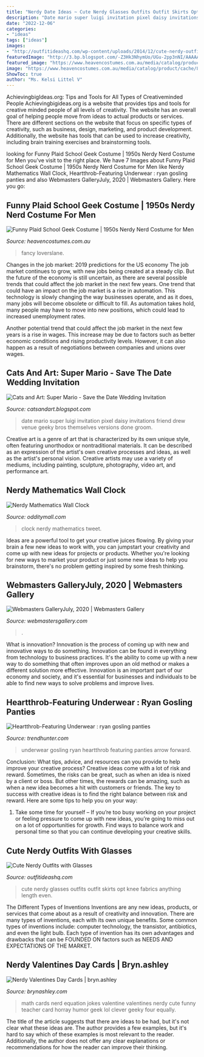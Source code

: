 ```yaml
---
title: "Nerdy Date Ideas ~ Cute Nerdy Glasses Outfits Outfit Skirts Opt Knee Fabrics Anything Length Even"
description: "Date mario super luigi invitation pixel daisy invitations friend drew venue geeky bros themselves versions done groom"
date: "2022-12-06"
categories:
- "ideas"
tags: ["ideas"]
images:
- "http://outfitideashq.com/wp-content/uploads/2014/12/cute-nerdy-outfit-ideas-with-glasses-9.jpg"
featuredImage: "http://3.bp.blogspot.com/-Z3Hk3NhymUo/UGu-2pp3nNI/AAAAAAAAB4A/WiE7wf3i9ow/s1600/save-the-date-blog-post.jpg"
featured_image: "https://www.heavencostumes.com.au/media/catalog/product/cache/87e1f69bc93e13dd75c69321dae7010a/l/a/la-85033-leg-avenue-mens-nerd--fancy-dress-costume-front-close-r.jpg"
image: "https://www.heavencostumes.com.au/media/catalog/product/cache/87e1f69bc93e13dd75c69321dae7010a/l/a/la-85033-leg-avenue-mens-nerd--fancy-dress-costume-front-close-r.jpg"
ShowToc: true
author: "Ms. Kelsi Littel V"
---
```



AchievingbigIdeas.org: Tips and Tools for All Types of Creativeminded People
Achievingbigideas.org is a website that provides tips and tools for creative minded people of all levels of creativity. The website has an overall goal of helping people move from ideas to actual products or services. There are different sections on the website that focus on specific types of creativity, such as business, design, marketing, and product development. Additionally, the website has tools that can be used to increase creativity, including brain training exercises and brainstorming tools.

	

		
looking for Funny Plaid School Geek Costume | 1950s Nerdy Nerd Costume for Men you've visit to the right place. We have 7 Images about Funny Plaid School Geek Costume | 1950s Nerdy Nerd Costume for Men like Nerdy Mathematics Wall Clock, Heartthrob-Featuring Underwear : ryan gosling panties and also Webmasters GalleryJuly, 2020 | Webmasters Gallery. Here you go:
		
    
## Funny Plaid School Geek Costume | 1950s Nerdy Nerd Costume For Men

<img loading=lazy src="https://www.heavencostumes.com.au/media/catalog/product/cache/87e1f69bc93e13dd75c69321dae7010a/l/a/la-85033-leg-avenue-mens-nerd--fancy-dress-costume-front-close-r.jpg" onerror="this.onerror=null;this.src='https://tse4.mm.bing.net/th?id=OIP.0k3ZuTJ3rUV2cld53iAjlQHaJ4&amp;pid=15.1';" alt="Funny Plaid School Geek Costume | 1950s Nerdy Nerd Costume for Men">

_Source: heavencostumes.com.au_

>fancy loverslane. 

	

Changes in the job market: 2019 predictions for the US economy
The job market continues to grow, with new jobs being created at a steady clip. But the future of the economy is still uncertain, as there are several possible trends that could affect the job market in the next few years. 
One trend that could have an impact on the job market is a rise in automation. This technology is slowly changing the way businesses operate, and as it does, many jobs will become obsolete or difficult to fill. As automation takes hold, many people may have to move into new positions, which could lead to increased unemployment rates. 

Another potential trend that could affect the job market in the next few years is a rise in wages. This increase may be due to factors such as better economic conditions and rising productivity levels. However, it can also happen as a result of negotiations between companies and unions over wages.

    
## Cats And Art: Super Mario - Save The Date Wedding Invitation

<img loading=lazy src="http://3.bp.blogspot.com/-Z3Hk3NhymUo/UGu-2pp3nNI/AAAAAAAAB4A/WiE7wf3i9ow/s1600/save-the-date-blog-post.jpg" onerror="this.onerror=null;this.src='https://tse2.mm.bing.net/th?id=OIP.2-waZMtSHlIl_Vuv5vBjlwHaFc&amp;pid=15.1';" alt="Cats and Art: Super Mario - Save the Date Wedding Invitation">

_Source: catsandart.blogspot.com_

>date mario super luigi invitation pixel daisy invitations friend drew venue geeky bros themselves versions done groom. 

	

Creative art is a genre of art that is characterized by its own unique style, often featuring unorthodox or nontraditional materials. It can be described as an expression of the artist's own creative processes and ideas, as well as the artist's personal vision. Creative artists may use a variety of mediums, including painting, sculpture, photography, video art, and performance art.

    
## Nerdy Mathematics Wall Clock

<img loading=lazy src="http://odditymall.com/includes/content/nerdy-mathematics-wall-clock-0.jpg" onerror="this.onerror=null;this.src='https://tse2.mm.bing.net/th?id=OIP.TQeCtRClSSBZhoeqv4OvowHaGD&amp;pid=15.1';" alt="Nerdy Mathematics Wall Clock">

_Source: odditymall.com_

>clock nerdy mathematics tweet. 

	

Ideas are a powerful tool to get your creative juices flowing. By giving your brain a few new ideas to work with, you can jumpstart your creativity and come up with new ideas for projects or products. Whether you're looking for new ways to market your product or just some new ideas to help you brainstorm, there's no problem getting inspired by some fresh thinking.

    
## Webmasters GalleryJuly, 2020 | Webmasters Gallery

<img loading=lazy src="http://files.smashingmagazine.com/wallpapers/aug-20/womens-equality-day/nocal/aug-20-womens-equality-day-nocal-1366x768.jpg" onerror="this.onerror=null;this.src='https://tse4.mm.bing.net/th?id=OIP.YqbiicKtKflbhshx0UekcQHaEK&amp;pid=15.1';" alt="Webmasters GalleryJuly, 2020 | Webmasters Gallery">

_Source: webmastersgallery.com_

>. 

	

What is innovation?
Innovation is the process of coming up with new and innovative ways to do something. Innovation can be found in everything from technology to business practices. It's the ability to come up with a new way to do something that often improves upon an old method or makes a different solution more effective. Innovation is an important part of our economy and society, and it's essential for businesses and individuals to be able to find new ways to solve problems and improve lives.

    
## Heartthrob-Featuring Underwear : Ryan Gosling Panties

<img loading=lazy src="https://cdn.trendhunterstatic.com/thumbs/ryan-gosling-panties.jpeg" onerror="this.onerror=null;this.src='https://tse1.mm.bing.net/th?id=OIP.zGko53HEzBw9X3cJ52bylAHaFO&amp;pid=15.1';" alt="Heartthrob-Featuring Underwear : ryan gosling panties">

_Source: trendhunter.com_

>underwear gosling ryan heartthrob featuring panties arrow forward. 

	

Conclusion: What tips, advice, and resources can you provide to help improve your creative process?
Creative ideas come with a lot of risk and reward. Sometimes, the risks can be great, such as when an idea is nixed by a client or boss. But other times, the rewards can be amazing, such as when a new idea becomes a hit with customers or friends. The key to success with creative ideas is to find the right balance between risk and reward. Here are some tips to help you on your way: 
1. Take some time for yourself – If you’re too busy working on your project or feeling pressure to come up with new ideas, you’re going to miss out on a lot of opportunities for growth. Find ways to balance work and personal time so that you can continue developing your creative skills. 


    
## Cute Nerdy Outfits With Glasses

<img loading=lazy src="http://outfitideashq.com/wp-content/uploads/2014/12/cute-nerdy-outfit-ideas-with-glasses-9.jpg" onerror="this.onerror=null;this.src='https://tse2.mm.bing.net/th?id=OIP.ALAMYmyvwLhSgM6SI5kzIQHaHa&amp;pid=15.1';" alt="Cute Nerdy Outfits with Glasses">

_Source: outfitideashq.com_

>cute nerdy glasses outfits outfit skirts opt knee fabrics anything length even. 

	

The Different Types of Inventions
Inventions are any new ideas, products, or services that come about as a result of creativity and innovation. There are many types of inventions, each with its own unique benefits. Some common types of inventions include: computer technology, the transistor, antibiotics, and even the light bulb. Each type of invention has its own advantages and drawbacks that can be FOUNDED ON factors such as NEEDS AND EXPECTATIONS OF THE MARKET.

    
## Nerdy Valentines Day Cards | Bryn.ashley

<img loading=lazy src="http://www.brynashley.com/wp-content/uploads/2012/02/Nerd-love.jpg" onerror="this.onerror=null;this.src='https://tse1.mm.bing.net/th?id=OIP.TQxECjnFM6R88-DG6_YNEwHaJ4&amp;pid=15.1';" alt="Nerdy Valentines Day Cards | bryn.ashley">

_Source: brynashley.com_

>math cards nerd equation jokes valentine valentines nerdy cute funny teacher card horray humor geek lol clever geeky four equally. 

	

The title of the article suggests that there are ideas to be had, but it's not clear what these ideas are. The author provides a few examples, but it's hard to say which of these examples is most relevant to the reader. Additionally, the author does not offer any clear explanations or recommendations for how the reader can improve their thinking.

